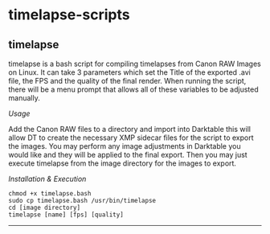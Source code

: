 # timelapse-scripts

## timelapse ##

timelapse is a bash script for compiling timelapses from Canon RAW Images on Linux. It can take 3 parameters which set the Title of the exported .avi file, the FPS and the quality of the final render. When running the script, there will be a menu prompt that allows all of these variables to be adjusted manually.

*Usage*

Add the Canon RAW files to a directory and import into Darktable this will allow DT to create the necessary XMP sidecar files for the script to export the images. You may perform any image adjustments in Darktable you would like and they will be applied to the final export. Then you may just execute timelapse from the image directory for the images to export.

*Installation & Execution*

    chmod +x timelapse.bash
    sudo cp timelapse.bash /usr/bin/timelapse
    cd [image directory]
    timelapse [name] [fps] [quality]


----